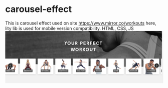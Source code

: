 # carousel-effect

This is carousel effect used on site https://www.mirror.co/workouts
here, lity lib is used for mobile version compatibility.
HTML, CSS, JS
![preview](./preview.png)
